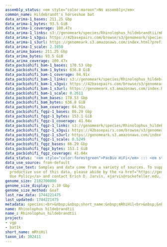 ```yaml
---
assembly_status: <em style="color:maroon">No assembly</em>
common_name: Hildebrandt's horseshoe bat
data_arima-1_bases: 211.25 Gbp
data_arima-1_bytes: 93.5 GiB
data_arima-1_coverage: 100.47x
data_arima-1_links: s3://genomeark/species/Rhinolophus_hildebrandtii/mRhiHil1/genomic_data/arima/<br>
data_arima-1_s3gui: https://42basepairs.com/browse/s3/genomeark/species/Rhinolophus_hildebrandtii/mRhiHil1/genomic_data/arima/
data_arima-1_s3url: https://genomeark.s3.amazonaws.com/index.html?prefix=species/Rhinolophus_hildebrandtii/mRhiHil1/genomic_data/arima/
data_arima-1_scale: 2.1050
data_arima_bases: 211.25 Gbp
data_arima_bytes: 93.5 GiB
data_arima_coverage: 100.47x
data_pacbiohifi_bam-1_bases: 178.53 Gbp
data_pacbiohifi_bam-1_bytes: 636.8 GiB
data_pacbiohifi_bam-1_coverage: 84.91x
data_pacbiohifi_bam-1_links: s3://genomeark/species/Rhinolophus_hildebrandtii/mRhiHil1/genomic_data/pacbio_hifi/<br>
data_pacbiohifi_bam-1_s3gui: https://42basepairs.com/browse/s3/genomeark/species/Rhinolophus_hildebrandtii/mRhiHil1/genomic_data/pacbio_hifi/
data_pacbiohifi_bam-1_s3url: https://genomeark.s3.amazonaws.com/index.html?prefix=species/Rhinolophus_hildebrandtii/mRhiHil1/genomic_data/pacbio_hifi/
data_pacbiohifi_bam-1_scale: 0.2611
data_pacbiohifi_bam_bases: 178.53 Gbp
data_pacbiohifi_bam_bytes: 636.8 GiB
data_pacbiohifi_bam_coverage: 84.91x
data_pacbiohifi_fqgz-1_bases: 86.29 Gbp
data_pacbiohifi_fqgz-1_bytes: 153.1 GiB
data_pacbiohifi_fqgz-1_coverage: 41.04x
data_pacbiohifi_fqgz-1_links: s3://genomeark/species/Rhinolophus_hildebrandtii/mRhiHil1/genomic_data/pacbio_hifi/<br>
data_pacbiohifi_fqgz-1_s3gui: https://42basepairs.com/browse/s3/genomeark/species/Rhinolophus_hildebrandtii/mRhiHil1/genomic_data/pacbio_hifi/
data_pacbiohifi_fqgz-1_s3url: https://genomeark.s3.amazonaws.com/index.html?prefix=species/Rhinolophus_hildebrandtii/mRhiHil1/genomic_data/pacbio_hifi/
data_pacbiohifi_fqgz-1_scale: 0.5249
data_pacbiohifi_fqgz_bases: 86.29 Gbp
data_pacbiohifi_fqgz_bytes: 153.1 GiB
data_pacbiohifi_fqgz_coverage: 41.04x
data_status: '<em style="color:forestgreen">PacBio HiFi</em> ::: <em style="color:forestgreen">Arima</em>'
data_use_source: from-default
data_use_text: Samples and data come from a variety of sources. To support fair and
  productive use of this data, please abide by the <a href="https://genome10k.soe.ucsc.edu/data-use-policies/">Data
  Use Policy</a> and contact Erich D. Jarvis, ejarvis@rockefeller.edu, with any questions.
genome_size: 2102700000
genome_size_display: 2.10 Gbp
genome_size_method: GoaT
last_raw_data: 1744221475
last_updated: 1744221475
metadata: species:<br>&nbsp;&nbsp;short_name:&nbsp;mRhiHil<br>&nbsp;&nbsp;name:&nbsp;Rhinolophus&nbsp;hildebrandtii<br>&nbsp;&nbsp;taxon_id:&nbsp;302411<br>&nbsp;&nbsp;common_name:&nbsp;Hildebrandt's&nbsp;horseshoe&nbsp;bat<br>&nbsp;&nbsp;order:<br>&nbsp;&nbsp;&nbsp;&nbsp;name:&nbsp;Chiroptera<br>&nbsp;&nbsp;family:<br>&nbsp;&nbsp;&nbsp;&nbsp;name:&nbsp;Rhinolophidae<br>&nbsp;&nbsp;individuals:<br>&nbsp;&nbsp;&nbsp;&nbsp;-&nbsp;short_name:&nbsp;mRhiHil1<br>&nbsp;&nbsp;genome_size:&nbsp;2102700000<br>&nbsp;&nbsp;genome_size_method:&nbsp;GoaT<br>&nbsp;&nbsp;project:&nbsp;[&nbsp;vgp&nbsp;,&nbsp;bat1k&nbsp;]<br>
name: Rhinolophus hildebrandtii
name_: Rhinolophus_hildebrandtii
project:
- vgp
- bat1k
short_name: mRhiHil
taxon_id: 302411
---
```

